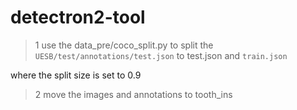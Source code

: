 # detectron2-tool

> 1 use the data_pre/coco_split.py to split the `UESB/test/annotations/test.json` to test.json and `train.json`

where the split size is set to 0.9

> 2 move the images and annotations to tooth_ins